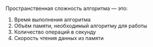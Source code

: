 Пространственная сложность алгоритма — это:
1. Время выполнения алгоритма
2. Объём памяти, необходимый алгоритму для работы
3. Количество операций в секунду
4. Скорость чтения данных из памяти